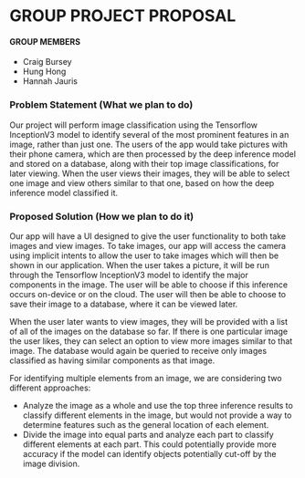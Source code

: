 # GROUP PROJECT PROPOSAL
#### GROUP MEMBERS
- Craig Bursey
- Hung Hong
- Hannah Jauris

### Problem Statement (What we plan to do)
Our project will perform image classification using the Tensorflow InceptionV3 model to identify several of the most prominent features in an image, rather than just one. The users of the app would take pictures with their phone camera, which are then processed by the deep inference model and stored on a database, along with their top image classifications, for later viewing. When the user views their images, they will be able to select one image and view others similar to that one, based on how the deep inference model classified it.

### Proposed Solution (How we plan to do it)
Our app will have a UI designed to give the user functionality to both take images and view images. To take images, our app will access the camera using implicit intents to allow the user to take images which will then be shown in our application. When the user takes a picture, it will be run through the Tensorflow InceptionV3 model to identify the major components in the image. The user will be able to choose if this inference occurs on-device or on the cloud. The user will then be able to choose to save their image to a database, where it can be viewed later. 

When the user later wants to view images, they will be provided with a list of all of the images on the database so far. If there is one particular image the user likes, they can select an option to view more images similar to that image. The database would again be queried to receive only images classified as having similar components as that image.

For identifying multiple elements from an image, we are considering two different approaches:
-	Analyze the image as a whole and use the top three inference results to classify different elements in the image, but would not provide a way to determine features such as the general location of each element.
-	Divide the image into equal parts and analyze each part to classify different elements at each part. This could potentially provide more accuracy if the model can identify objects potentially cut-off by the image division.
